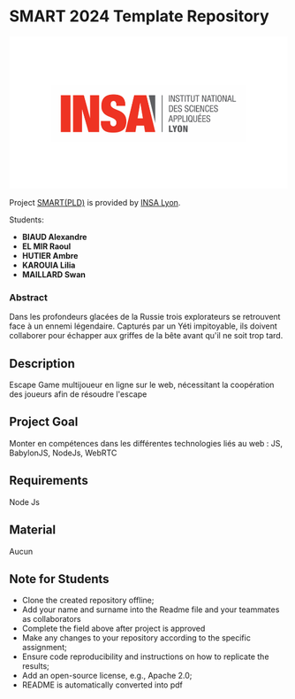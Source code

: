 # SMART 2024 Template Repository

![Insalogo](./images/logo-insa_0.png)

Project [SMART(PLD)](riccardotommasini.com/teaching/smart) is provided by [INSA Lyon](https://www.insa-lyon.fr/).

Students:
- **BIAUD Alexandre**
- **EL MIR Raoul**
- **HUTIER Ambre**
- **KAROUIA Lilia**
- **MAILLARD Swan**

### Abstract
Dans les profondeurs glacées de  la Russie trois explorateurs
 se retrouvent face à un ennemi légendaire.
 Capturés par un Yéti impitoyable,
 ils doivent collaborer pour
 échapper aux griffes de la bête 
avant qu'il ne soit trop tard.

## Description 
Escape Game multijoueur en ligne sur le web, nécessitant la coopération des joueurs afin de résoudre l'escape
## Project Goal
Monter en compétences dans les différentes technologies liés au web : JS, BabylonJS, NodeJs, WebRTC

## Requirements
Node Js 

## Material
Aucun

## Note for Students

* Clone the created repository offline;
* Add your name and surname into the Readme file and your teammates as collaborators
* Complete the field above after project is approved
* Make any changes to your repository according to the specific assignment;
* Ensure code reproducibility and instructions on how to replicate the results;
* Add an open-source license, e.g., Apache 2.0;
* README is automatically converted into pdf

